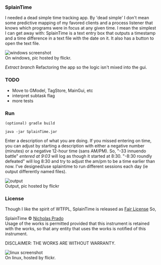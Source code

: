 
### SplainTime

I needed a dead simple time tracking app. By 'dead simple' I don't mean some predictive mapping of my favored clients and a process listener that knows which programs were in focus at any given time. I mean the simplest I can get away with: SplainTime is a text entry box that outputs a timestamp and a time difference in a text file with the date on it. It also has a button to open the text file.

![windows screenshot](https://farm1.staticflickr.com/430/19979150661_40037d989c_o.jpg)  
On windows, pic hosted by flickr.

_Extract branch_ Refactoring the app so the logic isn't mixed into the gui.

### TODO

* Move to GModel, TagStore, MainGui, etc
* interpret subtask flag
* more tests

### Run

	(optional) gradle build

    java -jar SplainTime.jar

Enter a description of what you are doing. If you missed entering on time, you can adjust by starting a description with either a negative number (minutes) or a negative 12-hour time (sans AM/PM). So, "-33 innuendo battle" *entered at 9:03* will log as though it started at 8:30. "-8:30 roundly defeated" will log 8:30 and try to adjust the am/pm to be a time earlier than now. I've designed/use splaintime to run different sessions each day (ie output differently named files).

![output](https://farm4.staticflickr.com/3834/19351574364_91f8ce13c0_o.png)  
Output, pic hosted by flickr

### License

Though I like the spirit of WTFPL, SplainTime is released as [Fair License](http://fairlicense.org/) So,

SplainTime &copy; [Nicholas Prado](www.nzen.ws)  
Usage of the works is permitted provided that this instrument is retained with the works, so that any entity that uses the works is notified of this instrument.

DISCLAIMER: THE WORKS ARE WITHOUT WARRANTY.

![linux screenshot](https://farm1.staticflickr.com/422/19787232209_fd6d79d140_o_d.png)  
On linux, hosted by flickr.
